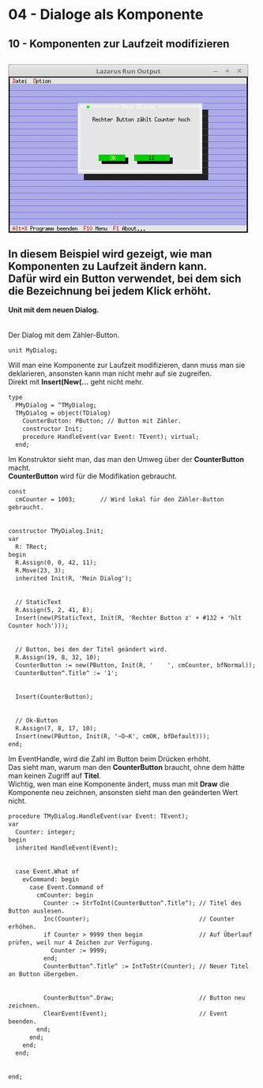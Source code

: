 # 04 - Dialoge als Komponente
## 10 - Komponenten zur Laufzeit modifizieren
<img src="image.png" alt="Selfhtml"><br><br>
In diesem Beispiel wird gezeigt, wie man Komponenten zu Laufzeit ändern kann.<br>
Dafür wird ein Button verwendet, bei dem sich die Bezeichnung bei jedem Klick erhöht.<br>
---
<b>Unit mit dem neuen Dialog.</b><br>
<br><br>
Der Dialog mit dem Zähler-Button.<br>
<pre><code>unit MyDialog;
</code></pre>
Will man eine Komponente zur Laufzeit modifizieren, dann muss man sie deklarieren, ansonsten kann man nicht mehr auf sie zugreifen.<br>
Direkt mit <b>Insert(New(...</b> geht nicht mehr.<br>
<pre><code>type
  PMyDialog = ^TMyDialog;
  TMyDialog = object(TDialog)
    CounterButton: PButton; // Button mit Zähler.
    constructor Init;
    procedure HandleEvent(var Event: TEvent); virtual;
  end;
</code></pre>
Im Konstruktor sieht man, das man den Umweg über der <b>CounterButton</b> macht.<br>
<b>CounterButton</b> wird für die Modifikation gebraucht.<br>
<pre><code>const
  cmCounter = 1003;       // Wird lokal für den Zähler-Button gebraucht.</font>
<br>
constructor TMyDialog.Init;
var
  R: TRect;
begin
  R.Assign(0, 0, 42, 11);</font>
  R.Move(23, 3);</font>
  inherited Init(R, 'Mein Dialog');</font>
<br>
  // StaticText
  R.Assign(5, 2, 41, 8);</font>
  Insert(new(PStaticText, Init(R, 'Rechter Button z' + #132 + 'hlt Counter hoch')));</font>
<br>
  // Button, bei den der Titel geändert wird.
  R.Assign(19, 8, 32, 10);</font>
  CounterButton := new(PButton, Init(R, '    ', cmCounter, bfNormal));</font>
  CounterButton^.Title^ := '1';</font>
<br>
  Insert(CounterButton);
<br>
  // Ok-Button
  R.Assign(7, 8, 17, 10);</font>
  Insert(new(PButton, Init(R, '~O~K', cmOK, bfDefault)));</font>
end;
</code></pre>
Im EventHandle, wird die Zahl im Button beim Drücken erhöht.<br>
Das sieht man, warum man den <b>CounterButton</b> braucht, ohne dem hätte man keinen Zugriff auf <b>Titel</b>.<br>
Wichtig, wen man eine Komponente ändert, muss man mit <b>Draw</b> die Komponente neu zeichnen, ansonsten sieht man den geänderten Wert nicht.<br>
<pre><code>procedure TMyDialog.HandleEvent(var Event: TEvent);
var
  Counter: integer;
begin
  inherited HandleEvent(Event);
<br>
  case Event.What of
    evCommand: begin
      case Event.Command of
        cmCounter: begin
          Counter := StrToInt(CounterButton^.Title^); // Titel des Button auslesen.
          Inc(Counter);                               // Counter erhöhen.
          if Counter &gt; 9999 then begin                // Auf Überlauf prüfen, weil nur 4 Zeichen zur Verfügung.
            Counter := 9999;</font>
          end;
          CounterButton^.Title^ := IntToStr(Counter); // Neuer Titel an Button übergeben.
<br>
          CounterButton^.Draw;                        // Button neu zeichnen.
          ClearEvent(Event);                          // Event beenden.
        end;
      end;
    end;
  end;
<br>
end;
</code></pre>
<br>

